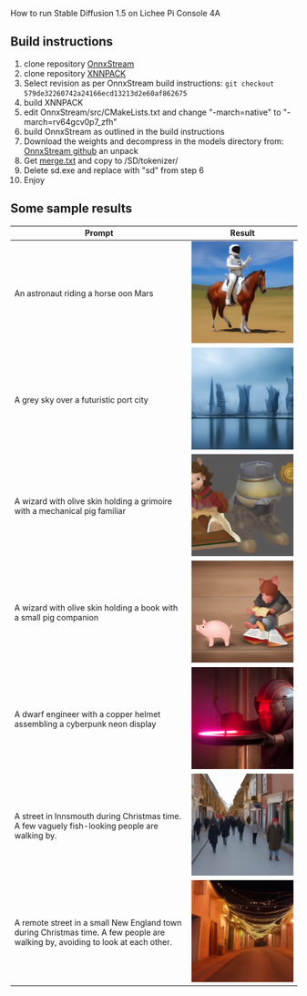 How to run Stable Diffusion 1.5 on Lichee Pi Console 4A

## Build instructions

1. clone repository [OnnxStream](https://github.com/vitoplantamura/OnnxStream) 
2. clone repository [XNNPACK](https://github.com/google/XNNPAK) 
3. Select revision as per OnnxStream build instructions: ```git checkout 579de32260742a24166ecd13213d2e60af862675``` 
4. build XNNPACK
5. edit OnnxStream/src/CMakeLists.txt and change "-march=native"
   to "-march=rv64gcv0p7_zfh" 
6. build OnnxStream as outlined in the build instructions
7. Download the weights and decompress in the models directory from:
   [OnnxStream github](https://github.com/vitoplantamura/OnnxStream/releases/wonload/v0.1/STableDiffusion-OnnxStream-Windows-x64-with-weights.rar) an unpack
8. Get [merge.txt](https://huggingface.co/runwayml/stable-diffusion-v1-5/reseolve/main/tokenizer/merges.txt) and copy to <Model Dir>/SD/tokenizer/
9. Delete sd.exe and replace with "sd" from step 6
10. Enjoy

## Some sample results

|    Prompt                                |     Result                  |
|------------------------------------------|-----------------------------|
| An astronaut riding a horse oon Mars     | ![Result #2](result02.png)  |
| A grey sky over a futuristic port city   | ![Result #3](result03.png)  |
| A wizard with olive skin holding a grimoire with a mechanical pig familiar | ![Result #4](result04.png)  |
| A wizard with olive skin holding a book with a small pig companion | ![Result #5](result05.png)  |
| A dwarf engineer with a copper helmet assembling a cyberpunk neon display | ![Result #6](result06.png)  |
| A street in Innsmouth during Christmas time. A few vaguely fish-looking people are walking by.| ![Result #7](result07.png)  |
| A remote street in a small New England town during Christmas time. A few people are walking by, avoiding to look at each other. | ![Result #8](result08.png)  |


